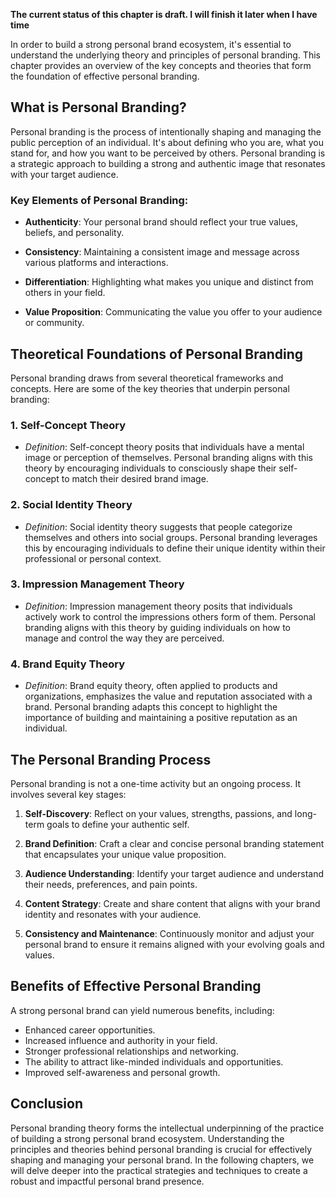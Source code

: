 **The current status of this chapter is draft. I will finish it later when I have time**

In order to build a strong personal brand ecosystem, it's essential to understand the underlying theory and principles of personal branding. This chapter provides an overview of the key concepts and theories that form the foundation of effective personal branding.

What is Personal Branding?
--------------------------

Personal branding is the process of intentionally shaping and managing the public perception of an individual. It's about defining who you are, what you stand for, and how you want to be perceived by others. Personal branding is a strategic approach to building a strong and authentic image that resonates with your target audience.

### Key Elements of Personal Branding:

* **Authenticity**: Your personal brand should reflect your true values, beliefs, and personality.

* **Consistency**: Maintaining a consistent image and message across various platforms and interactions.

* **Differentiation**: Highlighting what makes you unique and distinct from others in your field.

* **Value Proposition**: Communicating the value you offer to your audience or community.

Theoretical Foundations of Personal Branding
--------------------------------------------

Personal branding draws from several theoretical frameworks and concepts. Here are some of the key theories that underpin personal branding:

### **1. Self-Concept Theory**

* *Definition*: Self-concept theory posits that individuals have a mental image or perception of themselves. Personal branding aligns with this theory by encouraging individuals to consciously shape their self-concept to match their desired brand image.

### **2. Social Identity Theory**

* *Definition*: Social identity theory suggests that people categorize themselves and others into social groups. Personal branding leverages this by encouraging individuals to define their unique identity within their professional or personal context.

### **3. Impression Management Theory**

* *Definition*: Impression management theory posits that individuals actively work to control the impressions others form of them. Personal branding aligns with this theory by guiding individuals on how to manage and control the way they are perceived.

### **4. Brand Equity Theory**

* *Definition*: Brand equity theory, often applied to products and organizations, emphasizes the value and reputation associated with a brand. Personal branding adapts this concept to highlight the importance of building and maintaining a positive reputation as an individual.

The Personal Branding Process
-----------------------------

Personal branding is not a one-time activity but an ongoing process. It involves several key stages:

1. **Self-Discovery**: Reflect on your values, strengths, passions, and long-term goals to define your authentic self.

2. **Brand Definition**: Craft a clear and concise personal branding statement that encapsulates your unique value proposition.

3. **Audience Understanding**: Identify your target audience and understand their needs, preferences, and pain points.

4. **Content Strategy**: Create and share content that aligns with your brand identity and resonates with your audience.

5. **Consistency and Maintenance**: Continuously monitor and adjust your personal brand to ensure it remains aligned with your evolving goals and values.

Benefits of Effective Personal Branding
---------------------------------------

A strong personal brand can yield numerous benefits, including:

* Enhanced career opportunities.
* Increased influence and authority in your field.
* Stronger professional relationships and networking.
* The ability to attract like-minded individuals and opportunities.
* Improved self-awareness and personal growth.

Conclusion
----------

Personal branding theory forms the intellectual underpinning of the practice of building a strong personal brand ecosystem. Understanding the principles and theories behind personal branding is crucial for effectively shaping and managing your personal brand. In the following chapters, we will delve deeper into the practical strategies and techniques to create a robust and impactful personal brand presence.
